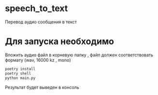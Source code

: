 # speech_to_text
Перевод аудио сообщения в текст
# Для запуска необходимо
Вложить аудио файл в корневую папку , файл должен соответствовать формату
(wav, 16000 kz , mono)
```python
poetry install
poetry shell
python main.py
```
Результат будет выведен в консоль
